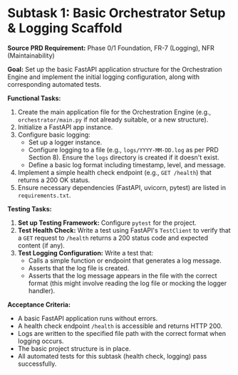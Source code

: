 # Subtask 1: Basic Orchestrator Setup & Logging Scaffold

**Source PRD Requirement:** Phase 0/1 Foundation, FR-7 (Logging), NFR (Maintainability)

**Goal:** Set up the basic FastAPI application structure for the Orchestration Engine and implement the initial logging configuration, along with corresponding automated tests.

**Functional Tasks:**
1.  Create the main application file for the Orchestration Engine (e.g., `orchestrator/main.py` if not already suitable, or a new structure).
2.  Initialize a FastAPI app instance.
3.  Configure basic logging:
    *   Set up a logger instance.
    *   Configure logging to a file (e.g., `logs/YYYY-MM-DD.log` as per PRD Section 8). Ensure the `logs` directory is created if it doesn't exist.
    *   Define a basic log format including timestamp, level, and message.
4.  Implement a simple health check endpoint (e.g., `GET /health`) that returns a 200 OK status.
5.  Ensure necessary dependencies (FastAPI, uvicorn, pytest) are listed in `requirements.txt`.

**Testing Tasks:**
1.  **Set up Testing Framework:** Configure `pytest` for the project.
2.  **Test Health Check:** Write a test using FastAPI's `TestClient` to verify that a `GET` request to `/health` returns a 200 status code and expected content (if any).
3.  **Test Logging Configuration:** Write a test that:
    *   Calls a simple function or endpoint that generates a log message.
    *   Asserts that the log file is created.
    *   Asserts that the log message appears in the file with the correct format (this might involve reading the log file or mocking the logger handler).

**Acceptance Criteria:**
*   A basic FastAPI application runs without errors.
*   A health check endpoint `/health` is accessible and returns HTTP 200.
*   Logs are written to the specified file path with the correct format when logging occurs.
*   The basic project structure is in place.
*   All automated tests for this subtask (health check, logging) pass successfully.